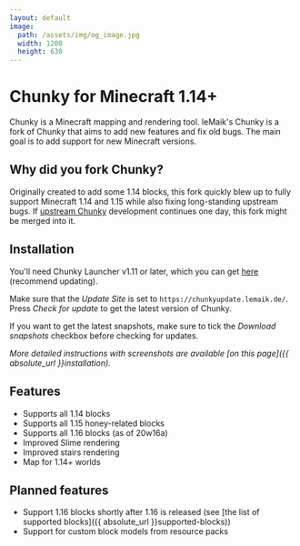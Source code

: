 ```yaml
---
layout: default
image:
  path: /assets/img/og_image.jpg
  width: 1200
  height: 630
---
```


# Chunky for Minecraft 1.14+

Chunky is a Minecraft mapping and rendering tool. leMaik's Chunky is a fork of Chunky that aims to add new features and fix old bugs. The main goal is to add support for new Minecraft versions.

## Why did you fork Chunky?

Originally created to add some 1.14 blocks, this fork quickly blew up to fully support Minecraft 1.14 and 1.15 while also fixing long-standing upstream bugs. If [upstream Chunky](http://chunky.llbit.se) development continues one day, this fork might be merged into it.

## Installation

You'll need Chunky Launcher v1.11 or later, which you can get [here](https://chunkyupdate.lemaik.de/ChunkyLauncher.jar) (recommend updating).

Make sure that the _Update Site_ is set to `https://chunkyupdate.lemaik.de/`. Press _Check for update_ to get the latest version of Chunky.

If you want to get the latest snapshots, make sure to tick the _Download snapshots_ checkbox before checking for updates.

_More detailed instructions with screenshots are available [on this page]({{ absolute_url }}installation)._

## Features

- Supports all 1.14 blocks
- Supports all 1.15 honey-related blocks
- Supports all 1.16 blocks (as of 20w16a)
- Improved Slime rendering
- Improved stairs rendering
- Map for 1.14+ worlds

## Planned features

- Support 1.16 blocks shortly after 1.16 is released (see [the list of supported blocks]({{ absolute_url }}supported-blocks))
- Support for custom block models from resource packs
